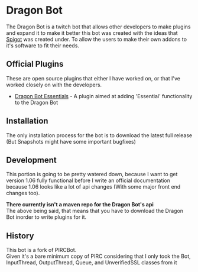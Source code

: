 Dragon Bot
==========
The Dragon Bot is a twitch bot that allows other developers to make plugins and expand it to make it better
this bot was created with the ideas that [Spigot](https://www.spigotmc.org/ "Spigot's Webpage") was created under. To allow the users to make their
own addons to it's software to fit their needs.

Official Plugins
----------------
These are open source plugins that either I have worked on, or that I've worked closely on with the developers.  
  
- [Dragon Bot Essentials](https://github.com/Dragovorn/essentials "Dragon Bot Essentials' Github") - A plugin aimed at adding 'Essential' functionality to the Dragon Bot

Installation
------------
The only installation process for the bot is to download the latest full release (But Snapshots might have some important bugfixes)

Development
-----------
This portion is going to be pretty watered down, because I want to get version 1.06 fully functional before I write an
official documentation because 1.06 looks like a lot of api changes (With some major front end changes too).

**There currently isn't a maven repo for the Dragon Bot's api**  
The above being said, that means that you have to download the Dragon Bot inorder to write plugins for it.

History
-------
This bot is a fork of PIRCBot.  
Given it's a bare minimum copy of PIRC considering that I only took the Bot, InputThread, OutputThread, Queue, and UnverifiedSSL classes from it